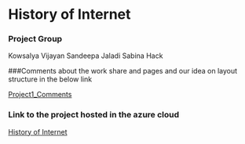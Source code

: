 # History of Internet


### Project Group
Kowsalya Vijayan
Sandeepa Jaladi
Sabina Hack 

###Comments about the work share and pages and our idea on layout structure in the below link 

[Project1_Comments](https://docs.google.com/presentation/d/1VaDuj4cHJY3opp3nv8CglN-cpJQk047i/edit?usp=sharing&ouid=113074241322915041477&rtpof=true&sd=true)



### Link to the project hosted in the azure cloud

[History of Internet](http://internetinventionhistory.eastus.azurecontainer.io/)

